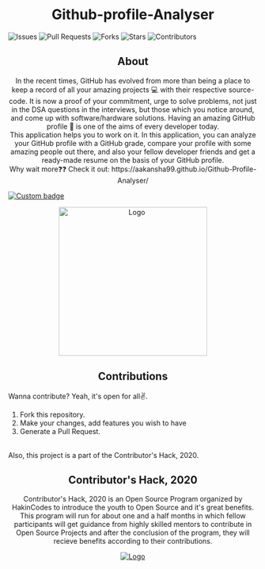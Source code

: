<h1 align= "center"><b>Github-profile-Analyser</b></h1>

![Issues](https://img.shields.io/github/issues/Aakansha99/Github-Profile-Analyser?style=for-the-badge&logo=github)
![Pull Requests](https://img.shields.io/github/issues-pr/Aakansha99/Github-Profile-Analyser?style=for-the-badge&logo=github)
![Forks](https://img.shields.io/github/forks/Aakansha99/Github-Profile-Analyser?style=for-the-badge&logo=github)
![Stars](https://img.shields.io/github/stars/Aakansha99/Github-Profile-Analyser?style=for-the-badge&logo=github)
![Contributors](https://img.shields.io/github/contributors/Aakansha99/Github-Profile-Analyser?style=for-the-badge&logo=github)

<h2 align="center">About</h2>
<p align="center">In the recent times, GitHub has evolved from more than being a place to keep a record of all your amazing projects 💻 with their respective source-code. It is now a proof of your commitment, urge to solve problems, not just in the DSA questions in the interviews, but those which you notice around, and come up with software/hardware solutions. Having an amazing GitHub profile 🤩 is one of the aims of every developer today. 
<br>
This application helps you to work on it. In this application, you can analyze your GitHub profile with a GitHub grade, compare your profile with some amazing people out there, and also your fellow developer friends and get a ready-made resume on the basis of your GitHub profile. 
<br>
Why wait more❓❓ Check it out: https://aakansha99.github.io/Github-Profile-Analyser/</p>

<a href="https://aakansha99.github.io/Github-Profile-Analyser/"><img alt="Custom badge" src="https://img.shields.io/static/v1?label=LIVE%20DEMO&style=for-the-badge&message=https%3A%2F%2Faakansha99.github.io%2FGithub-Profile-Analyser%2F&color=red" align="center"></a>

<p align="center"><img src="https://media.giphy.com/media/du3J3cXyzhj75IOgvA/giphy.gif" alt="Logo" width="300"></p>

<h2 align="center">Contributions</h2>

<p>
  Wanna contribute? Yeah, it's open for all✌. 
  <ol>
    <li>Fork this repository.</li>
    <li>Make your changes, add features you wish to have</li>
    <li>Generate a Pull Request.</li>
  </ol>
<br>
  Also, this project is a part of the Contributor's Hack, 2020.
</p>

<h2 align="center">Contributor's Hack, 2020</h2>

<p align="center">Contributor's Hack, 2020 is an Open Source Program organized by HakinCodes to introduce the youth to Open Source and it's great benefits. This program will run for about one and a half months in which fellow participants will get guidance from highly skilled mentors to contribute in Open Source Projects and after the conclusion of the program, they will recieve benefits according to their contributions.</p>

<p align="center">
  <a href="https://hakincodes.tech/">
    <img src="https://dev-to-uploads.s3.amazonaws.com/i/l03dhrni2dxfgi67hx78.jpeg" alt="Logo">
  </a>
</p>
